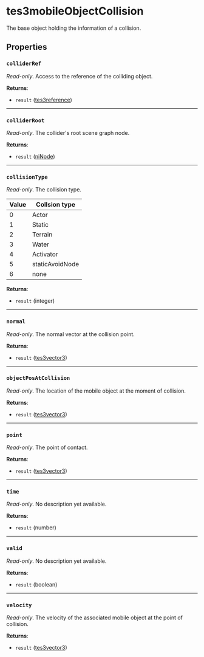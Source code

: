# tes3mobileObjectCollision
<div class="search_terms" style="display: none">tes3mobileobjectcollision, mobileobjectcollision</div>

<!---
	This file is autogenerated. Do not edit this file manually. Your changes will be ignored.
	More information: https://github.com/MWSE/MWSE/tree/master/docs
-->

The base object holding the information of a collision.

## Properties

### `colliderRef`
<div class="search_terms" style="display: none">colliderref</div>

*Read-only*. Access to the reference of the colliding object.

**Returns**:

* `result` ([tes3reference](../types/tes3reference.md))

***

### `colliderRoot`
<div class="search_terms" style="display: none">colliderroot</div>

*Read-only*. The collider's root scene graph node.

**Returns**:

* `result` ([niNode](../types/niNode.md))

***

### `collisionType`
<div class="search_terms" style="display: none">collisiontype</div>

*Read-only*. The collision type.

Value | Collsion type
----- | -------------
0     | Actor
1     | Static
2     | Terrain
3     | Water
4     | Activator
5     | staticAvoidNode
6     | none

**Returns**:

* `result` (integer)

***

### `normal`
<div class="search_terms" style="display: none">normal</div>

*Read-only*. The normal vector at the collision point.

**Returns**:

* `result` ([tes3vector3](../types/tes3vector3.md))

***

### `objectPosAtCollision`
<div class="search_terms" style="display: none">objectposatcollision</div>

*Read-only*. The location of the mobile object at the moment of collision.

**Returns**:

* `result` ([tes3vector3](../types/tes3vector3.md))

***

### `point`
<div class="search_terms" style="display: none">point</div>

*Read-only*. The point of contact.

**Returns**:

* `result` ([tes3vector3](../types/tes3vector3.md))

***

### `time`
<div class="search_terms" style="display: none">time</div>

*Read-only*. No description yet available.

**Returns**:

* `result` (number)

***

### `valid`
<div class="search_terms" style="display: none">valid</div>

*Read-only*. No description yet available.

**Returns**:

* `result` (boolean)

***

### `velocity`
<div class="search_terms" style="display: none">velocity</div>

*Read-only*. The velocity of the associated mobile object at the point of collision.

**Returns**:

* `result` ([tes3vector3](../types/tes3vector3.md))

